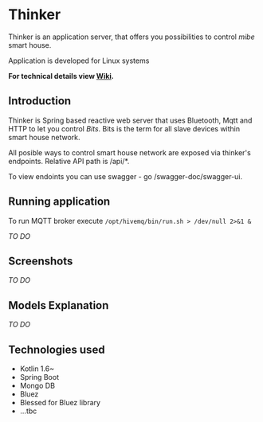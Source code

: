 # Thinker
Thinker is an application server, that offers you possibilities to control *mibe* smart house.

Application is developed for Linux systems

**For technical details view [Wiki](https://github.com/mibe-iot/thinker/wiki).**

## Introduction

Thinker is Spring based reactive web server that uses Bluetooth, Mqtt and HTTP to let you control *Bits*. Bits is the term for all slave devices within smart house network. 

All posible ways to control smart house network are exposed via thinker's endpoints. Relative API path is /api/\*. 

To view endoints you can use swagger - go /swagger-doc/swagger-ui.

## Running application

To run MQTT broker execute `/opt/hivemq/bin/run.sh > /dev/null 2>&1 &`

*TO DO*

## Screenshots

*TO DO*

## Models Explanation

*TO DO*

## Technologies used
- Kotlin 1.6~
- Spring Boot
- Mongo DB
- Bluez
- Blessed for Bluez library
- ...tbc
